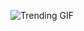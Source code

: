 ![Trending GIF](https://media2.giphy.com/media/v1.Y2lkPThiYjIxNzcyNWFwaGEwNGhoNW53czcwdGIyZHNpY2gyZmU1OXZoMjJ2NHl4MHJnbyZlcD12MV9naWZzX3NlYXJjaCZjdD1n/MT5UUV1d4CXE2A37Dg/giphy.gif)
